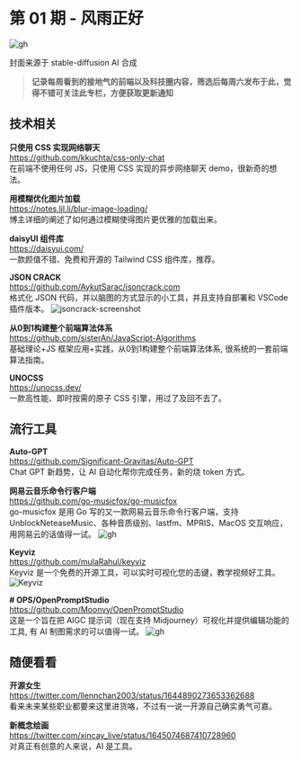 # 第 01 期 - 风雨正好
![gh](https://cdn.yct.ee/gh/BarryYangi/ObsStaticData@main/obsidian/1681536694000vdr30v.png)

封面来源于 stable-diffusion AI 合成

>**记录每周看到的接地气的前端以及科技圈内容，筛选后每周六发布于此，觉得不错可关注此专栏，方便获取更新通知**

## 技术相关
**只使用 CSS 实现网络聊天** \
https://github.com/kkuchta/css-only-chat \
在前端不使用任何 JS，只使用 CSS 实现的异步网络聊天 demo，很新奇的想法。

**用模糊优化图片加载** \
https://notes.ljl.li/blur-image-loading/ \
博主详细的阐述了如何通过模糊使得图片更优雅的加载出来。

**daisyUI 组件库** \
https://daisyui.com/ \
一款颜值不错、免费和开源的 Tailwind CSS 组件库，推荐。

**JSON CRACK** \
https://github.com/AykutSarac/jsoncrack.com \
格式化 JSON 代码，并以脑图的方式显示的小工具，并且支持自部署和 VSCode 插件版本。
![jsoncrack-screenshot](https://cdn.yct.ee/gh/AykutSarac/jsoncrack.com/public/assets/jsoncrack-screenshot.webp)

**从0到1构建整个前端算法体系** \
https://github.com/sisterAn/JavaScript-Algorithms \
基础理论+JS 框架应用+实践，从0到1构建整个前端算法体系, 很系统的一套前端算法指南。

**UNOCSS** \
https://unocss.dev/ \
一款高性能、即时按需的原子 CSS 引擎，用过了及回不去了。
## 流行工具
**Auto-GPT** \
https://github.com/Significant-Gravitas/Auto-GPT \
Chat GPT 新趋势，让 AI 自动化帮你完成任务，新的烧 token 方式。

**网易云音乐命令行客户端** \
https://github.com/go-musicfox/go-musicfox \
go-musicfox 是用 Go 写的又一款网易云音乐命令行客户端，支持 UnblockNeteaseMusic、各种音质级别、lastfm、MPRIS、MacOS 交互响应，用网易云的话值得一试。
![gh](https://cdn.yct.ee/gh/go-musicfox/go-musicfox/previews/lyricsX.gif)

**Keyviz** \
https://github.com/mulaRahul/keyviz \
Keyviz 是一个免费的开源工具，可以实时可视化您的击键，教学视频好工具。
![Keyviz](https://cdn.yct.ee/gh/mulaRahul/keyviz/previews/settings-window.png)

**# OPS/OpenPromptStudio** \
https://github.com/Moonvy/OpenPromptStudio \
这是一个旨在把 AIGC 提示词（现在支持 Midjourney）可视化并提供编辑功能的工具, 有 AI 制图需求的可以值得一试。
![gh](https://user-images.githubusercontent.com/82231420/230757122-5cf5659e-9e1a-4288-80fd-84ec229a063e.png)

## 随便看看
**开源女生** \
https://twitter.com/llennchan2003/status/1644890273653362688 \
看来未来某些职业都要来这里进货咯，不过有一说一开源自己确实勇气可嘉。

**新概念绘画** \
https://twitter.com/xincay_live/status/1645074687410728960 \
对真正有创意的人来说，AI 是工具。
